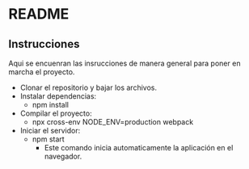# README
## Instrucciones
Aqui se encuenran las insrucciones de manera general para poner en marcha el proyecto.
* Clonar el repositorio y bajar los archivos.
* Instalar dependencias:
  * npm install
* Compilar el proyecto:
  * npx cross-env NODE_ENV=production webpack
* Iniciar el servidor:
  * npm start
    * Este comando inicia automaticamente la aplicación en el navegador.
